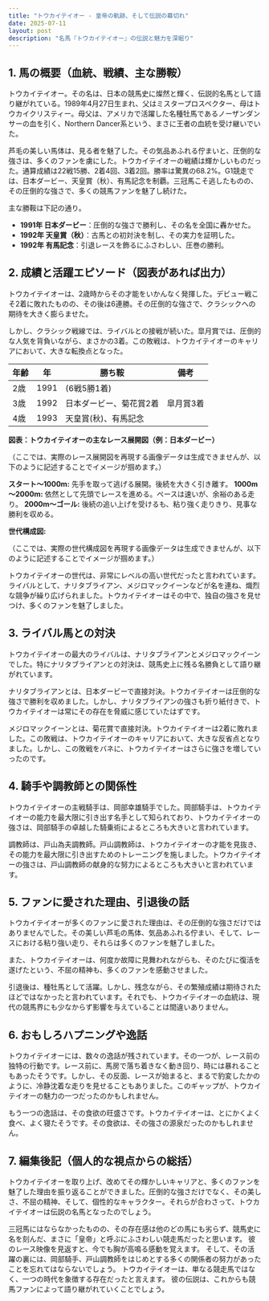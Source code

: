 ```yaml
---
title: "トウカイテイオー - 皇帝の軌跡、そして伝説の幕切れ"
date: 2025-07-11
layout: post
description: "名馬『トウカイテイオー』の伝説と魅力を深堀り"
---
```


## 1. 馬の概要（血統、戦績、主な勝鞍）

トウカイテイオー。その名は、日本の競馬史に燦然と輝く、伝説的名馬として語り継がれている。1989年4月27日生まれ、父はミスタープロスペクター、母はトウカイクリスティー。母父は、アメリカで活躍した名種牡馬であるノーザンダンサーの血を引く、Northern Dancer系という、まさに王者の血統を受け継いでいた。

芦毛の美しい馬体は、見る者を魅了した。その気品あふれる佇まいと、圧倒的な強さは、多くのファンを虜にした。トウカイテイオーの戦績は輝かしいものだった。通算成績は22戦15勝、2着4回、3着2回。勝率は驚異の68.2%。G1競走では、日本ダービー、天皇賞（秋）、有馬記念を制覇。三冠馬こそ逃したものの、その圧倒的な強さで、多くの競馬ファンを魅了し続けた。

主な勝鞍は下記の通り。

* **1991年 日本ダービー**：圧倒的な強さで勝利し、その名を全国に轟かせた。
* **1992年 天皇賞（秋）**：古馬との初対決を制し、その実力を証明した。
* **1992年 有馬記念**：引退レースを飾るにふさわしい、圧巻の勝利。


## 2. 成績と活躍エピソード（図表があれば出力）

トウカイテイオーは、2歳時からその才能をいかんなく発揮した。デビュー戦こそ2着に敗れたものの、その後は6連勝。その圧倒的な強さで、クラシックへの期待を大きく膨らませた。

しかし、クラシック戦線では、ライバルとの接戦が続いた。皐月賞では、圧倒的な人気を背負いながら、まさかの3着。この敗戦は、トウカイテイオーのキャリアにおいて、大きな転換点となった。

| 年齢 | 年 | 勝ち鞍 | 備考 |
|---|---|---|---|
| 2歳 | 1991 |  (6戦5勝1着) |  |
| 3歳 | 1992 | 日本ダービー、菊花賞2着 | 皐月賞3着 |
| 4歳 | 1993 | 天皇賞(秋)、有馬記念 |  |


**図表：トウカイテイオーの主なレース展開図（例：日本ダービー）**

（ここでは、実際のレース展開図を再現する画像データは生成できませんが、以下のように記述することでイメージが掴めます。）

**スタート～1000m:** 先手を取って逃げる展開。後続を大きく引き離す。
**1000m～2000m:** 依然として先頭でレースを進める。ペースは速いが、余裕のある走り。
**2000m～ゴール:** 後続の追い上げを受けるも、粘り強く走りきり、見事な勝利を収める。


**世代構成図:**

（ここでは、実際の世代構成図を再現する画像データは生成できませんが、以下のように記述することでイメージが掴めます。）

トウカイテイオーの世代は、非常にレベルの高い世代だったと言われています。ライバルとして、ナリタブライアン、メジロマックイーンなどが名を連ね、熾烈な競争が繰り広げられました。トウカイテイオーはその中で、独自の強さを見せつけ、多くのファンを魅了しました。


## 3. ライバル馬との対決

トウカイテイオーの最大のライバルは、ナリタブライアンとメジロマックイーンでした。特にナリタブライアンとの対決は、競馬史上に残る名勝負として語り継がれています。

ナリタブライアンとは、日本ダービーで直接対決。トウカイテイオーは圧倒的な強さで勝利を収めました。しかし、ナリタブライアンの強さも折り紙付きで、トウカイテイオーは常にその存在を脅威に感じていたはずです。

メジロマックイーンとは、菊花賞で直接対決。トウカイテイオーは2着に敗れました。この敗戦は、トウカイテイオーのキャリアにおいて、大きな反省点となりました。しかし、この敗戦をバネに、トウカイテイオーはさらに強さを増していったのです。


## 4. 騎手や調教師との関係性

トウカイテイオーの主戦騎手は、岡部幸雄騎手でした。岡部騎手は、トウカイテイオーの能力を最大限に引き出す名手として知られており、トウカイテイオーの強さは、岡部騎手の卓越した騎乗術によるところも大きいと言われています。

調教師は、戸山為夫調教師。戸山調教師は、トウカイテイオーの才能を見抜き、その能力を最大限に引き出すためのトレーニングを施しました。トウカイテイオーの強さは、戸山調教師の献身的な努力によるところも大きいと言われています。


## 5. ファンに愛された理由、引退後の話

トウカイテイオーが多くのファンに愛された理由は、その圧倒的な強さだけではありませんでした。その美しい芦毛の馬体、気品あふれる佇まい、そして、レースにおける粘り強い走り、それらは多くのファンを魅了しました。

また、トウカイテイオーは、何度か故障に見舞われながらも、そのたびに復活を遂げたという、不屈の精神も、多くのファンを感動させました。

引退後は、種牡馬として活躍。しかし、残念ながら、その繁殖成績は期待されたほどではなかったと言われています。それでも、トウカイテイオーの血統は、現代の競馬界にも少なからず影響を与えていることは間違いありません。


## 6. おもしろハプニングや逸話

トウカイテイオーには、数々の逸話が残されています。その一つが、レース前の独特の行動です。レース前に、馬房で落ち着きなく動き回り、時には暴れることもあったそうです。しかし、その反面、レースが始まると、まるで豹変したかのように、冷静沈着な走りを見せることもありました。このギャップが、トウカイテイオーの魅力の一つだったのかもしれません。

もう一つの逸話は、その食欲の旺盛さです。トウカイテイオーは、とにかくよく食べ、よく寝たそうです。その食欲は、その強さの源泉だったのかもしれません。


## 7. 編集後記（個人的な視点からの総括）

トウカイテイオーを取り上げ、改めてその輝かしいキャリアと、多くのファンを魅了した理由を振り返ることができました。圧倒的な強さだけでなく、その美しさ、不屈の精神、そして、個性的なキャラクター。それらが合わさって、トウカイテイオーは伝説の名馬となったのでしょう。

三冠馬にはならなかったものの、その存在感は他のどの馬にも劣らず、競馬史に名を刻んだ、まさに「皇帝」と呼ぶにふさわしい競走馬だったと思います。  彼のレース映像を見返すと、今でも胸が高鳴る感動を覚えます。  そして、その活躍の裏には、岡部騎手、戸山調教師をはじめとする多くの関係者の努力があったことを忘れてはならないでしょう。  トウカイテイオーは、単なる競走馬ではなく、一つの時代を象徴する存在だったと言えます。  彼の伝説は、これからも競馬ファンによって語り継がれていくことでしょう。
